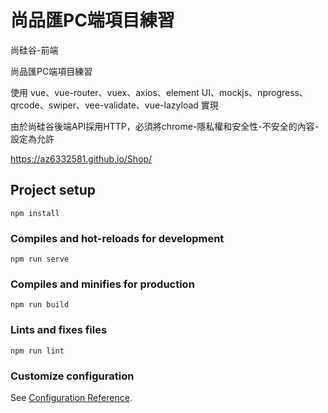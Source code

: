 # 尚品匯PC端項目練習

尚硅谷-前端

尚品匯PC端項目練習

使用 vue、vue-router、vuex、axios、element UI、mockjs、nprogress、
qrcode、swiper、vee-validate、vue-lazyload 實現

由於尚硅谷後端API採用HTTP，必須將chrome-隱私權和安全性-不安全的內容-設定為允許

https://az6332581.github.io/Shop/
## Project setup
```
npm install
```

### Compiles and hot-reloads for development
```
npm run serve
```

### Compiles and minifies for production
```
npm run build
```

### Lints and fixes files
```
npm run lint
```

### Customize configuration
See [Configuration Reference](https://cli.vuejs.org/config/).
